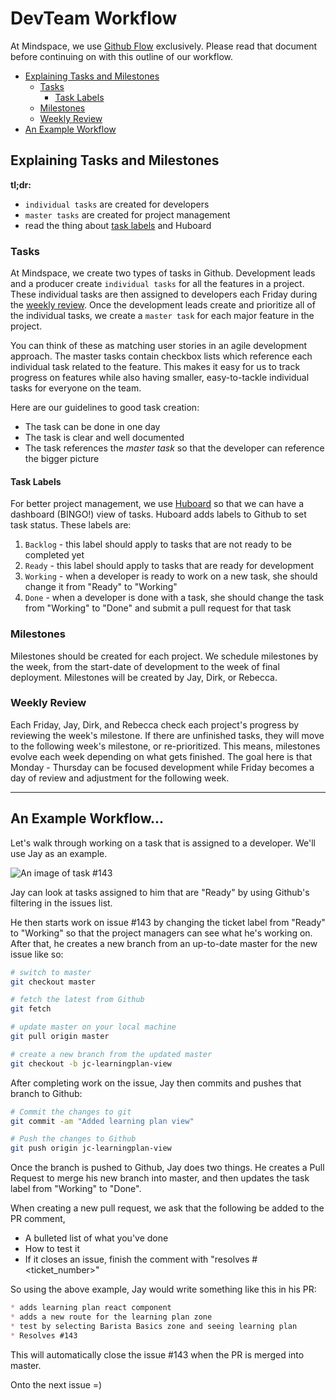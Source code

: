 
# DevTeam Workflow

At Mindspace, we use [Github Flow](https://guides.github.com/introduction/flow/index.html) exclusively. Please read that document before continuing on with this outline of our workflow.

* [Explaining Tasks and Milestones](#explaining-tasks-and-milestones)
    * [Tasks](#tasks)
        * [Task Labels](#task-labels)
    * [Milestones](#milestones)
    * [Weekly Review](#weekly-review)
* [An Example Workflow](#an-example-workflow)

## Explaining Tasks and Milestones

**tl;dr:**

* `individual tasks` are created for developers
* `master tasks` are created for project management
* read the thing about [task labels](#task-labels) and Huboard

### Tasks

At Mindspace, we create two types of tasks in Github. Development leads and a producer create `individual tasks` for all the features in a project. These individual tasks are then assigned to developers each Friday during the [weekly review](#weekly-review). Once the development leads create and prioritize all of the individual tasks, we create a `master task` for each major feature in the project.

You can think of these as matching user stories in an agile development approach. The master tasks contain checkbox lists which reference each individual task related to the feature. This makes it easy for us to track progress on features while also having smaller, easy-to-tackle individual tasks for everyone on the team. 

Here are our guidelines to good task creation:

* The task can be done in one day
* The task is clear and well documented
* The task references the *master task* so that the developer can reference the bigger picture


#### Task Labels

For better project management, we use [Huboard](http://huboard.com/) so that we can have a dashboard (BINGO!) view of tasks. Huboard adds labels to Github to set task status. These labels are:

1. `Backlog` - this label should apply to tasks that are not ready to be completed yet
1. `Ready` - this label should apply to tasks that are ready for development
1. `Working` - when a developer is ready to work on a new task, she should change it from "Ready" to "Working"
1. `Done` - when a developer is done with a task, she should change the task from "Working" to "Done" and submit a pull request for that task

### Milestones

Milestones should be created for each project. We schedule milestones by the week, from the start-date of development to the week of final deployment. Milestones will be created by Jay, Dirk, or Rebecca. 

### Weekly Review

Each Friday, Jay, Dirk, and Rebecca check each project's progress by reviewing the week's milestone. If there are unfinished tasks, they will move to the following week's milestone, or re-prioritized. This means, milestones evolve each week depending on what gets finished. The goal here is that Monday - Thursday can be focused development while Friday becomes a day of review and adjustment for the following week.

---

## An Example Workflow...

Let's walk through working on a task that is assigned to a developer. We'll use Jay as an example.

![An image of task #143](http://mindspacepdx.s3.amazonaws.com/github-images/example-ticket.png)

Jay can look at tasks assigned to him that are "Ready" by using Github's filtering in the issues list.

He then starts work on issue #143 by changing the ticket label from "Ready" to "Working" so that the project managers can see what he's working on. After that, he creates a new branch from an up-to-date master for the new issue like so: 

```bash
# switch to master
git checkout master

# fetch the latest from Github
git fetch

# update master on your local machine
git pull origin master

# create a new branch from the updated master
git checkout -b jc-learningplan-view
```

After completing work on the issue, Jay then commits and pushes that branch to Github:

```bash
# Commit the changes to git
git commit -am "Added learning plan view"

# Push the changes to Github
git push origin jc-learningplan-view
```

Once the branch is pushed to Github, Jay does two things. He creates a Pull Request to merge his new branch into master, and then updates the task label from "Working" to "Done".

When creating a new pull request, we ask that the following be added to the PR comment,

* A bulleted list of what you've done
* How to test it
* If it closes an issue, finish the comment with "resolves #<ticket_number>"

So using the above example, Jay would write something like this in his PR:

```markdown
* adds learning plan react component
* adds a new route for the learning plan zone
* test by selecting Barista Basics zone and seeing learning plan
* Resolves #143
```

This will automatically close the issue #143 when the PR is merged into master.

Onto the next issue =) 
